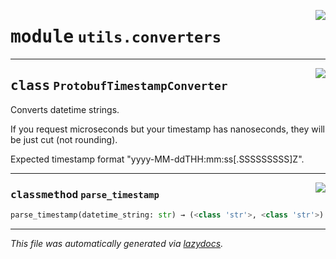 <!-- markdownlint-disable -->

<a href="../../th2_data_services/utils/converters.py#L0"><img align="right" style="float:right;" src="https://img.shields.io/badge/-source-cccccc?style=flat-square"></a>

# <kbd>module</kbd> `utils.converters`






---

<a href="../../th2_data_services/utils/converters.py#L9"><img align="right" style="float:right;" src="https://img.shields.io/badge/-source-cccccc?style=flat-square"></a>

## <kbd>class</kbd> `ProtobufTimestampConverter`
Converts datetime strings. 

If you request microseconds but your timestamp has nanoseconds, they will be just cut (not rounding). 

Expected timestamp format "yyyy-MM-ddTHH:mm:ss[.SSSSSSSSS]Z". 




---

<a href="../../th2_data_services/utils/converters.py#L17"><img align="right" style="float:right;" src="https://img.shields.io/badge/-source-cccccc?style=flat-square"></a>

### <kbd>classmethod</kbd> `parse_timestamp`

```python
parse_timestamp(datetime_string: str) → (<class 'str'>, <class 'str'>)
```








---

_This file was automatically generated via [lazydocs](https://github.com/ml-tooling/lazydocs)._
